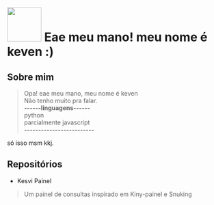 

# <img src="https://user-images.githubusercontent.com/64850377/133505344-296d1252-2314-4f52-84d0-e044ef38848d.jpg" width="80" height="80" /> Eae meu mano! meu nome é keven :)



## Sobre mim
> Opa! eae meu mano, meu nome é keven<br>
Não tenho muito pra falar.<br>
**------linguagens------**<br>
python<br>
parcialmente javascript<br>
**-------------------------**<br>

só isso msm kkj.

## Repositórios
- Kesvi Painel
> Um painel de consultas inspirado em Kiny-painel e Snuking


